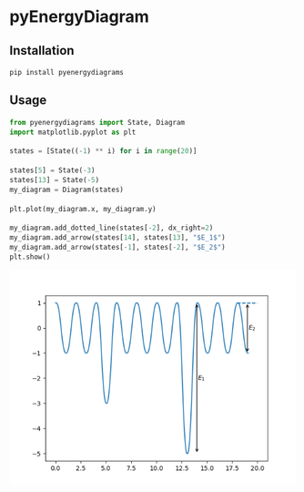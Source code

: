 # pyEnergyDiagram

## Installation

```
pip install pyenergydiagrams
```

## Usage

```python
from pyenergydiagrams import State, Diagram
import matplotlib.pyplot as plt

states = [State((-1) ** i) for i in range(20)]

states[5] = State(-3)
states[13] = State(-5)
my_diagram = Diagram(states)

plt.plot(my_diagram.x, my_diagram.y)

my_diagram.add_dotted_line(states[-2], dx_right=2)
my_diagram.add_arrow(states[14], states[13], "$E_1$")
my_diagram.add_arrow(states[-1], states[-2], "$E_2$")
plt.show()
```

![image](https://raw.githubusercontent.com/RemDelaporteMathurin/pyEnergyDiagrams/main/examples/simple.png)
